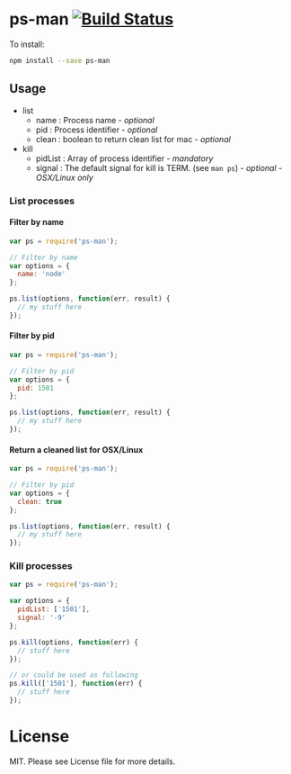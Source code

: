 # ps-man [![Build Status](https://travis-ci.org/xsellier/node-ps.svg)](https://travis-ci.org/xsellier/node-ps)

To install:

```bash
npm install --save ps-man
```

## Usage

- list
  * name : Process name - _optional_
  * pid : Process identifier - _optional_
  * clean : boolean to return clean list for mac - _optional_
- kill
  * pidList : Array of process identifier - _mandatory_
  * signal : The  default signal for kill is TERM. (see ``man ps``) - _optional - OSX/Linux only_


### List processes

#### Filter by name
```javascript
var ps = require('ps-man');

// Filter by name
var options = {
  name: 'node'
};

ps.list(options, function(err, result) {
  // my stuff here
});
```

#### Filter by pid

```javascript
var ps = require('ps-man');

// Filter by pid
var options = {
  pid: 1501
};

ps.list(options, function(err, result) {
  // my stuff here
});
```

#### Return a cleaned list for OSX/Linux

```javascript
var ps = require('ps-man');

// Filter by pid
var options = {
  clean: true
};

ps.list(options, function(err, result) {
  // my stuff here
});
```

### Kill processes

```javascript
var ps = require('ps-man');

var options = {
  pidList: ['1501'],
  signal: '-9'
};

ps.kill(options, function(err) {
  // stuff here
});

// or could be used as following
ps.kill(['1501'], function(err) {
  // stuff here
});
```

# License
MIT. Please see License file for more details.
